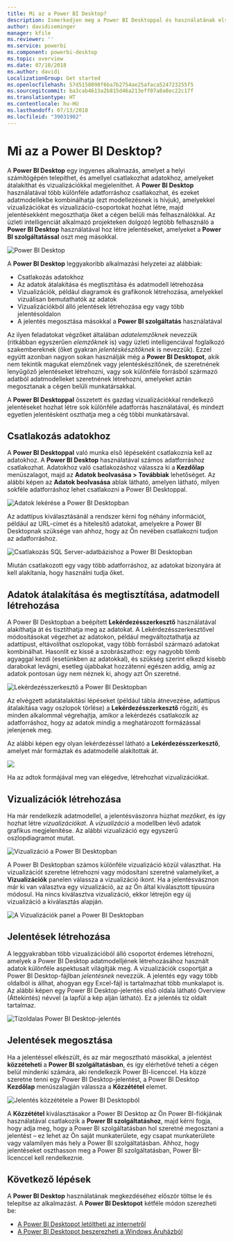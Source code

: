 ```yaml
---
title: Mi az a Power BI Desktop?
description: Ismerkedjen meg a Power BI Desktoppal és használatának első lépéseivel
author: davidiseminger
manager: kfile
ms.reviewer: ''
ms.service: powerbi
ms.component: powerbi-desktop
ms.topic: overview
ms.date: 07/10/2018
ms.author: davidi
LocalizationGroup: Get started
ms.openlocfilehash: 57d5158098f6ba7b2754ae25afaca524723255f5
ms.sourcegitcommit: ba3cab4613a2b815d46a213eff07a8a8ec22c17f
ms.translationtype: HT
ms.contentlocale: hu-HU
ms.lasthandoff: 07/13/2018
ms.locfileid: "39031902"
---
```

# <a name="what-is-power-bi-desktop"></a>Mi az a Power BI Desktop?

A **Power BI Desktop** egy ingyenes alkalmazás, amelyet a helyi számítógépén telepíthet, és amellyel csatlakozhat adatokhoz, amelyeket átalakíthat és vizualizációkkal megjeleníthet. A **Power BI Desktop** használatával több különféle adatforráshoz csatlakozhat, és ezeket adatmodellekbe kombinálhatja (ezt modellezésnek is hívjuk), amelyekkel vizualizációkat és vizualizáció-csoportokat hozhat létre, majd jelentésekként megoszthatja őket a cégen belüli más felhasználókkal. Az üzleti intelligenciát alkalmazó projekteken dolgozó legtöbb felhasználó a **Power BI Desktop** használatával hoz létre jelentéseket, amelyeket a **Power BI szolgáltatással** oszt meg másokkal.

![Power BI Desktop](media/desktop-what-is-desktop/what-is-desktop_01.png)

A **Power BI Desktop** leggyakoribb alkalmazási helyzetei az alábbiak:

* Csatlakozás adatokhoz
* Az adatok átalakítása és megtisztítása és adatmodell létrehozása
* Vizualizációk, például diagramok és grafikonok létrehozása, amelyekkel vizuálisan bemutathatók az adatok
* Vizualizációkból álló jelentések létrehozása egy vagy több jelentésoldalon
* A jelentés megosztása másokkal a **Power BI szolgáltatás** használatával

Az ilyen feladatokat végzőket általában *adatelemzőknek* nevezzük (ritkábban egyszerűen *elemzőknek* is) vagy üzleti intelligenciával foglalkozó szakembereknek (őket gyakran *jelentéskészítőknek* is nevezzük). Ezzel együtt azonban nagyon sokan használják még a **Power BI Desktopot**, akik nem tekintik magukat elemzőnek vagy jelentéskészítőnek, de szeretnének lenyűgöző jelentéseket létrehozni, vagy sok különféle forrásból származó adatból adatmodelleket szeretnének létrehozni, amelyeket aztán megosztanak a cégen belüli munkatársakkal.

A **Power BI Desktoppal** összetett és gazdag vizualizációkkal rendelkező jelentéseket hozhat létre sok különféle adatforrás használatával, és mindezt egyetlen jelentésként oszthatja meg a cég többi munkatársával. 

## <a name="connect-to-data"></a>Csatlakozás adatokhoz
A **Power BI Desktoppal** való munka első lépéseként csatlakoznia kell az adatokhoz. A **Power BI Desktop** használatával számos adatforráshoz csatlakozhat. Adatokhoz való csatlakozáshoz válassza ki a **Kezdőlap** menüszalagot, majd az **Adatok beolvasása > Továbbiak** lehetőséget. Az alábbi képen az **Adatok beolvasása** ablak látható, amelyen látható, milyen sokféle adatforráshoz lehet csatlakozni a Power BI Desktoppal.

![Adatok lekérése a Power BI Desktopban](media/desktop-what-is-desktop/what-is-desktop_02.png)

Az adattípus kiválasztásánál a rendszer kérni fog néhány információt, például az URL-címet és a hitelesítő adatokat, amelyekre a Power BI Desktopnak szüksége van ahhoz, hogy az Ön nevében csatlakozni tudjon az adatforráshoz.

![Csatlakozás SQL Server-adatbázishoz a Power BI Desktopban](media/desktop-what-is-desktop/what-is-desktop_03.png)

Miután csatlakozott egy vagy több adatforráshoz, az adatokat bizonyára át kell alakítania, hogy használni tudja őket.

## <a name="transform-and-clean-data-create-a-model"></a>Adatok átalakítása és megtisztítása, adatmodell létrehozása

A Power BI Desktopban a beépített **Lekérdezésszerkesztő** használatával alakíthatja át és tisztíthatja meg az adatokat. A Lekérdezésszerkesztővel módosításokat végezhet az adatokon, például megváltoztathatja az adattípust, eltávolíthat oszlopokat, vagy több forrásból származó adatokat kombinálhat. Hasonlít ez kissé a szobrászathoz: egy nagyobb tömb agyaggal kezdi (esetünkben az adatokkal), és szükség szerint elkezd kisebb darabokat levágni, esetleg újabbakat hozzátenni egészen addig, amíg az adatok pontosan úgy nem néznek ki, ahogy azt Ön szeretné. 

![Lekérdezésszerkesztő a Power BI Desktopban](media/desktop-getting-started/designer_gsg_editquery.png)

Az elvégzett adatátalakítási lépéseket (például tábla átnevezése, adattípus átalakítása vagy oszlopok törlése) a **Lekérdezésszerkesztő** rögzíti, és minden alkalommal végrehajtja, amikor a lekérdezés csatlakozik az adatforráshoz, hogy az adatok mindig a meghatározott formázással jelenjenek meg.

Az alábbi képen egy olyan lekérdezéssel látható a **Lekérdezésszerkesztő**, amelyet már formáztak és adatmodellé alakítottak át.

 ![](media/desktop-getting-started/shapecombine_querysettingsfinished.png)

Ha az adtok formájával meg van elégedve, létrehozhat vizualizációkat. 

## <a name="create-visuals"></a>Vizualizációk létrehozása 

Ha már rendelkezik adatmodellel, a jelentésvászonra húzhat *mezőket*, és így hozhat létre *vizualizációkat*. A *vizualizáció* a modellben lévő adatok grafikus megjelenítése. Az alábbi vizualizáció egy egyszerű oszlopdiagramot mutat. 

![Vizualizáció a Power BI Desktopban](media/desktop-what-is-desktop/what-is-desktop_04.png)

A Power BI Desktopban számos különféle vizualizáció közül választhat. Ha vizualizációt szeretne létrehozni vagy módosítani szeretné valamelyiket, a **Vizualizációk** panelen válassza a vizualizáció ikont. Ha a jelentésvásznon már ki van választva egy vizualizáció, az az Ön által kiválasztott típusúra módosul. Ha nincs kiválasztva vizualizáció, ekkor létrejön egy új vizualizáció a kiválasztás alapján.

![A Vizualizációk panel a Power BI Desktopban](media/desktop-what-is-desktop/what-is-desktop_05.png)

## <a name="create-reports"></a>Jelentések létrehozása

A leggyakrabban több vizualizációból álló csoportot érdemes létrehozni, amelyek a Power BI Desktop adatmodelljének létrehozásához használt adatok különféle aspektusait világítják meg. A vizualizációk csoportját a Power BI Desktop-fájlban *jelentésnek* nevezzük. A jelentés egy vagy több oldalból is állhat, ahogyan egy Excel-fájl is tartalmazhat több munkalapot is. Az alábbi képen egy Power BI Desktop-jelentés első oldala látható Overview (Áttekintés) névvel (a lapfül a kép alján látható). Ez a jelentés tíz oldalt tartalmaz.

![Tízoldalas Power BI Desktop-jelentés](media/desktop-what-is-desktop/what-is-desktop_01.png)

## <a name="share-reports"></a>Jelentések megosztása

Ha a jelentéssel elkészült, és az már megosztható másokkal, a jelentést **közzéteheti** a **Power BI szolgáltatásban**, és így elérhetővé teheti a cégen belül mindenki számára, aki rendelkezik Power BI-licenccel. Ha közzé szeretne tenni egy Power BI Desktop-jelentést, a Power BI Desktop **Kezdőlap** menüszalagján válassza a **Közzététel** elemet.

![Jelentés közzététele a Power BI Desktopból](media/desktop-what-is-desktop/what-is-desktop_06.png)

A **Közzététel** kiválasztásakor a Power BI Desktop az Ön Power BI-fiókjának használatával csatlakozik a **Power BI szolgáltatáshoz**, majd kérni fogja, hogy adja meg, hogy a Power BI szolgáltatásban hol szeretné megosztani a jelentést – ez lehet az Ön saját munkaterülete, egy csapat munkaterülete vagy valamilyen más hely a Power BI szolgáltatásban. Ahhoz, hogy jelentéseket oszthasson meg a Power BI szolgáltatásban, Power BI-licenccel kell rendelkeznie.


## <a name="next-steps"></a>Következő lépések

A **Power BI Desktop** használatának megkezdéséhez először töltse le és telepítse az alkalmazást. A **Power BI Desktopot** kétféle módon szerezheti be:

* [A Power BI Desktopot letöltheti az internetről](desktop-get-the-desktop.md)
* [A Power BI Desktopot beszerezheti a Windows Áruházból](http://aka.ms/pbidesktopstore)
